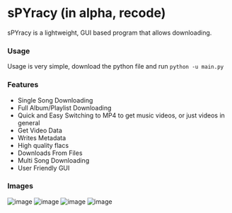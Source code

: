 # sPYracy (in alpha, recode)
sPYracy is a lightweight, GUI based program that allows downloading.

### Usage
Usage is very simple, download the python file and run `python -u main.py`

### Features

- Single Song Downloading
- Full Album/Playlist Downloading
- Quick and Easy Switching to MP4 to get music videos, or just videos in general
- Get Video Data
- Writes Metadata
- High quality flacs
- Downloads From Files
- Multi Song Downloading
- User Friendly GUI

### Images

![image](https://github.com/GogleSiteBank/spyracy-beta/assets/125816677/65dd8d61-1fb8-446e-93a8-1a2800281eee)
![image](https://github.com/GogleSiteBank/spyracy-beta/assets/125816677/d7a9ec64-3a2c-47cb-b041-1647bee4a0fe)
![image](https://github.com/GogleSiteBank/spyracy-beta/assets/125816677/62c1d1c0-c9ea-4d93-abaf-f442f59d1e44)
![image](https://github.com/GogleSiteBank/spyracy-beta/assets/125816677/9c641cce-0e5d-4a95-9939-22da26c29971)

